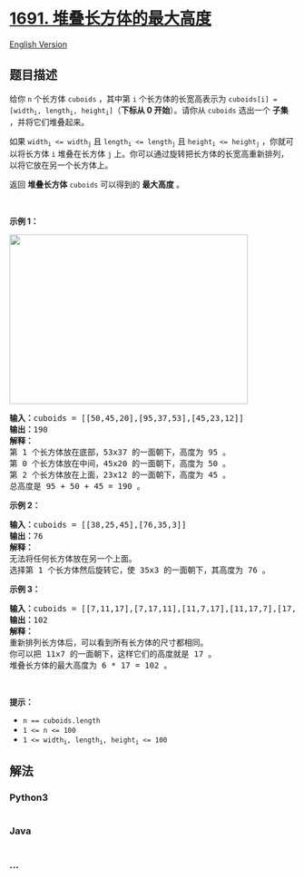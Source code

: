 # [1691. 堆叠长方体的最大高度](https://leetcode-cn.com/problems/maximum-height-by-stacking-cuboids)

[English Version](/solution/1500-1599/1691.Maximum%20Height%20by%20Stacking%20Cuboids%20/README_EN.md)

## 题目描述

<!-- 这里写题目描述 -->
<p>给你 <code>n</code> 个长方体 <code>cuboids</code> ，其中第 <code>i</code> 个长方体的长宽高表示为 <code>cuboids[i] = [width<sub>i</sub>, length<sub>i</sub>, height<sub>i</sub>]</code>（<strong>下标从 0 开始</strong>）。请你从 <code>cuboids</code> 选出一个 <strong>子集</strong> ，并将它们堆叠起来。</p>

<p>如果 <code>width<sub>i</sub> <= width<sub>j</sub></code> 且 <code>length<sub>i</sub> <= length<sub>j</sub></code> 且 <code>height<sub>i</sub> <= height<sub>j</sub></code> ，你就可以将长方体 <code>i</code> 堆叠在长方体 <code>j</code> 上。你可以通过旋转把长方体的长宽高重新排列，以将它放在另一个长方体上。</p>

<p>返回 <strong>堆叠长方体</strong> <code>cuboids</code> 可以得到的 <strong>最大高度</strong> 。</p>

<p> </p>

<p><strong>示例 1：</strong></p>

<p><strong><img alt="" src="https://assets.leetcode-cn.com/aliyun-lc-upload/uploads/2020/12/12/image.jpg" style="width: 420px; height: 299px;" /></strong></p>

<pre>
<strong>输入：</strong>cuboids = [[50,45,20],[95,37,53],[45,23,12]]
<strong>输出：</strong>190
<strong>解释：</strong>
第 1 个长方体放在底部，53x37 的一面朝下，高度为 95 。
第 0 个长方体放在中间，45x20 的一面朝下，高度为 50 。
第 2 个长方体放在上面，23x12 的一面朝下，高度为 45 。
总高度是 95 + 50 + 45 = 190 。
</pre>

<p><strong>示例 2：</strong></p>

<pre>
<strong>输入：</strong>cuboids = [[38,25,45],[76,35,3]]
<strong>输出：</strong>76
<strong>解释：</strong>
无法将任何长方体放在另一个上面。
选择第 1 个长方体然后旋转它，使 35x3 的一面朝下，其高度为 76 。
</pre>

<p><strong>示例 3：</strong></p>

<pre>
<strong>输入：</strong>cuboids = [[7,11,17],[7,17,11],[11,7,17],[11,17,7],[17,7,11],[17,11,7]]
<strong>输出：</strong>102
<strong>解释：</strong>
重新排列长方体后，可以看到所有长方体的尺寸都相同。
你可以把 11x7 的一面朝下，这样它们的高度就是 17 。
堆叠长方体的最大高度为 6 * 17 = 102 。
</pre>

<p> </p>

<p><strong>提示：</strong></p>

<ul>
	<li><code>n == cuboids.length</code></li>
	<li><code>1 <= n <= 100</code></li>
	<li><code>1 <= width<sub>i</sub>, length<sub>i</sub>, height<sub>i</sub> <= 100</code></li>
</ul>

## 解法

<!-- 这里可写通用的实现逻辑 -->

<!-- tabs:start -->

### **Python3**

<!-- 这里可写当前语言的特殊实现逻辑 -->

```python

```

### **Java**

<!-- 这里可写当前语言的特殊实现逻辑 -->

```java

```

### **...**

```

```

<!-- tabs:end -->
